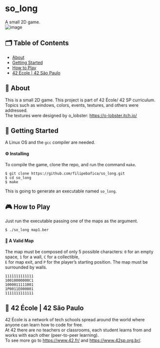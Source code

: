 # so_long
A small 2D game.\
![image](https://user-images.githubusercontent.com/31427890/131600970-aac327a0-c971-49f9-b64a-d6c217444c7a.png)

## 🗂 Table of Contents
* [About](#-about)
* [Getting Started](#-getting-started)
* [How to Play](#-how-to-play)
* [42 École | 42 São Paulo](#-42-école--42-são-paulo)

## 🧐 About
This is a small 2D game. This project is part of 42 École/ 42 SP curriculum.\
Topics such as windows, colors, events, textures, and others were addressed. \
The textures were designed by o_lobster: https://o-lobster.itch.io/

## 🏁 Getting Started
A Linux OS and the `gcc` compiler are needed.

#### ⚙️ Installing
To compile the game, clone the repo, and run the command `make`.
```
$ git clone https://github.com/filipebafica/so_long.git
$ cd so_long
$ make
```
This is going to generate an executable named `so_long`.

## 🎮 How to Play
Just run the executable passing one of the maps as the argument.
```
$ ./so_long map1.ber
```
#### 🚩 A Valid Map
The map must be composed of only 5 possible characters: `0` for an empty space, `1` for a wall, `C` for a collectible, \
`E` for map exit, and `P` for the player’s starting position. The map must be surrounded by walls.
```
1111111111111
10010000000C1
1000011111001
1P0011E000001
1111111111111
```

## 🏫 42 École | 42 São Paulo
42 École is a network of tech schools spread around the world where anyone can learn how to code for free.\
At 42 there are no teachers or classrooms, each student learns from and works with each other (peer-to-peer learning).\
To see more go to https://www.42.fr/ and https://www.42sp.org.br/.
